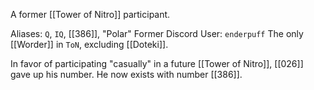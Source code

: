 A former [[Tower of Nitro]] participant.

Aliases: `Q`, `IQ`, [[386]], "Polar"
Former Discord User: `enderpuff`
The only [[Worder]] in `ToN`, excluding [[Doteki]]. 

In favor of participating "casually" in a future [[Tower of Nitro]], [[026]] gave up his number. He now exists with number [[386]].